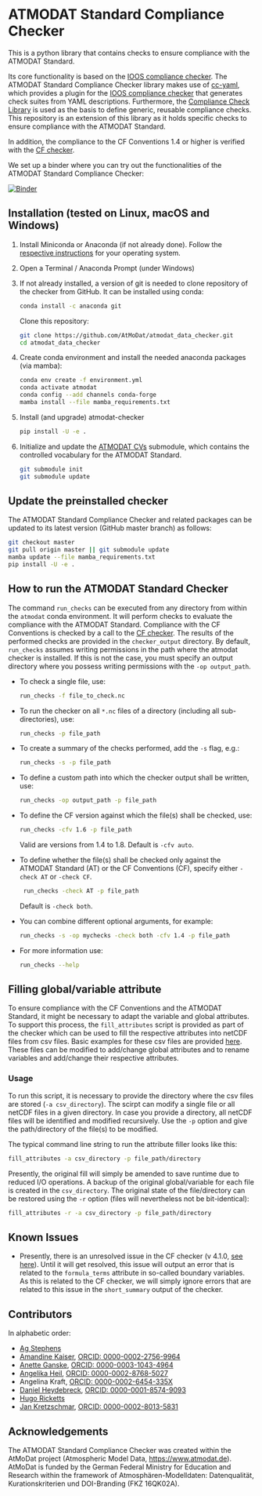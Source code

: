 # ATMODAT Standard Compliance Checker

This is a python library that contains checks to ensure compliance with the ATMODAT Standard.

Its core functionality is based on the [IOOS compliance checker](https://github.com/ioos/compliance-checker). The ATMODAT Standard Compliance Checker library makes use of [cc-yaml](https://github.com/cedadev/cc-yaml), which provides a plugin for the [IOOS compliance checker](https://github.com/ioos/compliance-checker) that generates check suites from YAML descriptions. Furthermore, the [Compliance Check Library](https://github.com/cedadev/compliance-check-lib) is used as the basis to define generic, reusable compliance checks. This repository is an extension of this library as it holds specific checks to ensure compliance with the ATMODAT Standard.

In addition, the compliance to the CF Conventions 1.4 or higher is verified with the [CF checker](https://github.com/cedadev/cf-checker).

We set up a binder where you can try out the functionalities of the ATMODAT Standard Compliance Checker:

[![Binder](https://mybinder.org/badge_logo.svg)](https://mybinder.org/v2/gh/AtMoDat/atmodat_data_checker/HEAD?filepath=notebooks)

## Installation (tested on Linux, macOS and Windows)

1. Install Miniconda or Anaconda (if not already done). Follow the [respective instructions](https://docs.conda.io/projects/conda/en/latest/user-guide/install/index.html#regular-installation) for your operating system.


2. Open a Terminal / Anaconda Prompt (under Windows)


3. If not already installed, a version of git is needed to clone repository of the checker from GitHub. It can be installed using conda:
    ```bash
   conda install -c anaconda git
    ```
   Clone this repository:

   ```bash
   git clone https://github.com/AtMoDat/atmodat_data_checker.git
   cd atmodat_data_checker
   ```

4. Create conda environment and install the needed anaconda packages (via mamba):
   ```bash
   conda env create -f environment.yml
   conda activate atmodat
   conda config --add channels conda-forge
   mamba install --file mamba_requirements.txt
   ```

5. Install (and upgrade) atmodat-checker
   ```bash
   pip install -U -e .
   ```

6. Initialize and update the [ATMODAT CVs](https://github.com/AtMoDat/AtMoDat_CVs) submodule, which contains the controlled vocabulary for the ATMODAT Standard.
   ```bash
   git submodule init
   git submodule update
   ```

## Update the preinstalled checker 
The ATMODAT Standard Compliance Checker and related packages can be updated to its latest version (GitHub master branch) as follows:
```bash
git checkout master
git pull origin master || git submodule update
mamba update --file mamba_requirements.txt
pip install -U -e .
```

## How to run the ATMODAT Standard Checker

The command `run_checks` can be executed from any directory from within the `atmodat` conda environment. It will perform checks to evaluate the compliance with the ATMODAT Standard.  Compliance with the CF Conventions is checked by a call to the [CF checker](https://github.com/cedadev/cf-checker). The results of the performed checks are provided in the `checker_output` directory. 
By default, `run_checks` assumes writing permissions in the path where the atmodat checker is installed. If this is not the case, you must specify an output directory where you possess writing permissions with the `-op output_path`.

* To check a single file, use:
   ```bash
   run_checks -f file_to_check.nc
   ```
* To run the checker on all `*.nc` files of a directory (including all sub-directories), use:
   ```bash
   run_checks -p file_path
   ```
* To create a summary of the checks performed, add the `-s` flag, e.g.:
   ```bash
   run_checks -s -p file_path
   ```
* To define a custom path into which the checker output shall be written, use:
   ```bash
   run_checks -op output_path -p file_path
   ```
* To define the CF version against which the file(s) shall be checked, use:
   ```bash
   run_checks -cfv 1.6 -p file_path
   ```
   Valid are versions from 1.4 to 1.8. Default is `-cfv auto`.


* To define whether the file(s) shall be checked only against the ATMODAT Standard (AT) or the CF Conventions (CF), specify either `-check AT` or `-check CF`. 
  ```bash
   run_checks -check AT -p file_path
  ```
   Default is `-check both`.


* You can combine different optional arguments, for example:
   ```bash
   run_checks -s -op mychecks -check both -cfv 1.4 -p file_path
  ```
* For more information use:
  ```bash
  run_checks --help
  ```

## Filling global/variable attribute
To ensure compliance with the CF Conventions and the ATMODAT Standard, it might be necessary to adapt the variable and global attributes. To support this process, the `fill_attributes` script is provided as part of the checker which can be used to fill the respective attributes into netCDF files from csv files. Basic examples for these csv files are provided [here](atmodat_checklib/utils/fill_attributes/attribute_templates). These files can be modified to add/change global attributes and to rename variables and add/change their respective attributes. 



### Usage
To run this script, it is necessary to provide the directory where the csv files are stored (`-a csv_directory`). The scirpt can modify a single file or all netCDF files in a given directory. In case you provide a directory, all netCDF files will be identified and modified recursively. Use the `-p` option and give the path/directory of the file(s) to be modified. 

The typical command line string to run the attribute filler looks like this:
  ```bash
  fill_attributes -a csv_directory -p file_path/directory
  ```
Presently, the original fill will simply be amended to save runtime due to reduced I/O operations. A backup of the original global/variable for each file is created in the `csv_directory`. The original state of the file/directory can be restored using the `-r` option (files will nevertheless not be bit-identical):
  ```bash
  fill_attributes -r -a csv_directory -p file_path/directory
  ```

## Known Issues
* Presently, there is an unresolved issue in the CF checker (v 4.1.0, [see here](https://github.com/cedadev/cf-checker/issues/75)). Until it will get resolved, this issue will output an error that is related to the `formula_terms` attribute in so-called boundary variables. As this is related to the CF checker, we will simply ignore errors that are related to this issue in the `short_summary` output of the checker.

## Contributors

In alphabetic order:

- [Ag Stephens](https://github.com/agstephens)
- [Amandine Kaiser](https://github.com/am-kaiser), [ORCID: 0000-0002-2756-9964](https://orcid.org/0000-0002-2756-9964)
- [Anette Ganske](https://github.com/anganske), [ORCID: 0000-0003-1043-4964](https://orcid.org/0000-0003-1043-4964)
- [Angelika Heil](https://github.com/atmodatcode), [ORCID: 0000-0002-8768-5027](https://orcid.org/0000-0002-8768-5027)
- Angelina Kraft, [ORCID: 0000-0002-6454-335X](https://orcid.org/0000-0002-6454-335X)
- [Daniel Heydebreck](https://github.com/neumannd), [ORCID: 0000-0001-8574-9093](https://orcid.org/0000-0001-8574-9093)
- [Hugo Ricketts](https://github.com/gapintheclouds)
- [Jan Kretzschmar](https://github.com/jkretz), [ORCID: 0000-0002-8013-5831](http://orcid.org/0000-0002-8013-5831)


## Acknowledgements

The ATMODAT Standard Compliance Checker was created within the AtMoDat project (Atmospheric Model Data, <https://www.atmodat.de>). AtMoDat is funded by the German Federal Ministry for Education and Research within the framework of Atmosphären-Modelldaten: Datenqualität, Kurationskriterien und DOI-Branding (FKZ 16QK02A).
